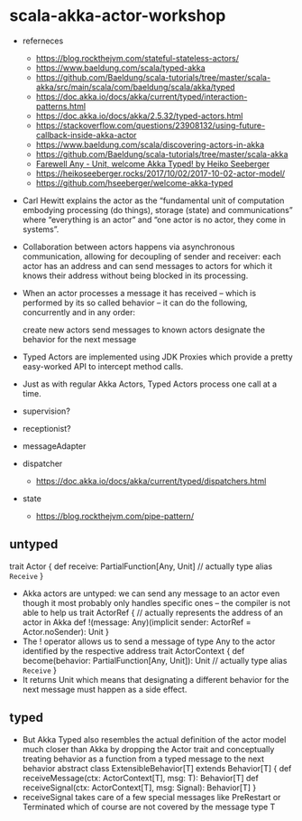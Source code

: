 # scala-akka-actor-workshop
* referneces
  * https://blog.rockthejvm.com/stateful-stateless-actors/
  * https://www.baeldung.com/scala/typed-akka
  * https://github.com/Baeldung/scala-tutorials/tree/master/scala-akka/src/main/scala/com/baeldung/scala/akka/typed
  * https://doc.akka.io/docs/akka/current/typed/interaction-patterns.html
  * https://doc.akka.io/docs/akka/2.5.32/typed-actors.html
  * https://stackoverflow.com/questions/23908132/using-future-callback-inside-akka-actor
  * https://www.baeldung.com/scala/discovering-actors-in-akka
  * https://github.com/Baeldung/scala-tutorials/tree/master/scala-akka
  * [Farewell Any - Unit, welcome Akka Typed! by Heiko Seeberger](https://www.youtube.com/watch?v=YW2wiBERKH8)
  * https://heikoseeberger.rocks/2017/10/02/2017-10-02-actor-model/
  * https://github.com/hseeberger/welcome-akka-typed

* Carl Hewitt explains the actor as the “fundamental unit of computation embodying processing (do things), storage (state) and communications” where “everything is an actor” and “one actor is no actor, they come in systems”.
* Collaboration between actors happens via asynchronous communication, allowing for decoupling of sender and receiver: each actor has an address and can send messages to actors for which it knows their address without being blocked in its processing.
* When an actor processes a message it has received – which is performed by its so called behavior – it can do the following, concurrently and in any order:

  create new actors
  send messages to known actors
  designate the behavior for the next message
* Typed Actors are implemented using JDK Proxies which provide a pretty easy-worked API to intercept method calls.
* Just as with regular Akka Actors, Typed Actors process one call at a time.
* supervision?
* receptionist?
* messageAdapter
* dispatcher
    * https://doc.akka.io/docs/akka/current/typed/dispatchers.html
* state
    * https://blog.rockthejvm.com/pipe-pattern/

## untyped
trait Actor {
  def receive: PartialFunction[Any, Unit] // actually type alias `Receive`
}
* Akka actors are untyped: we can send any message to an actor even though it most probably only handles specific ones – the compiler is not able to help us
trait ActorRef { // actually represents the address of an actor in Akka
  def !(message: Any)(implicit sender: ActorRef = Actor.noSender): Unit
}
* The ! operator allows us to send a message of type Any to the actor identified by the respective address
trait ActorContext {
  def become(behavior: PartialFunction[Any, Unit]): Unit // actually type alias `Receive`
}
* It returns Unit which means that designating a different behavior for the next message must happen as a side effect.

## typed
* But Akka Typed also resembles the actual definition of the actor model much closer than Akka by dropping the Actor trait and conceptually treating behavior as a function from a typed message to the next behavior
abstract class ExtensibleBehavior[T] extends Behavior[T] {
  def receiveMessage(ctx: ActorContext[T], msg: T): Behavior[T]
  def receiveSignal(ctx: ActorContext[T], msg: Signal): Behavior[T]
}
* receiveSignal takes care of a few special messages like PreRestart or Terminated which of course are not covered by the message type T
